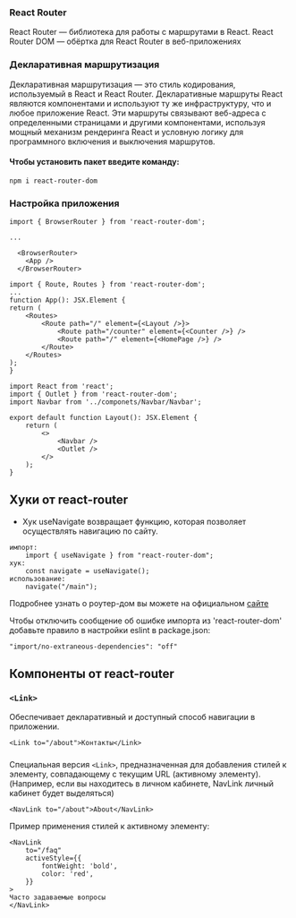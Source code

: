 ### React Router

React Router — библиотека для работы с маршрутами в React.
React Router DOM — обёртка для React Router в веб-приложениях

### Декларативная маршрутизация
Декларативная маршрутизация — это стиль кодирования, используемый в React и React Router. Декларативные маршруты React являются компонентами и используют ту же инфраструктуру, что и любое приложение React. Эти маршруты связывают веб-адреса с определенными страницами и другими компонентами, используя мощный механизм рендеринга React и условную логику для программного включения и выключения маршрутов.

#### Чтобы установить пакет введите команду:
```npm i react-router-dom```

### Настройка приложения
```
import { BrowserRouter } from 'react-router-dom';

...

  <BrowserRouter>
    <App />
  </BrowserRouter>

```

```
import { Route, Routes } from 'react-router-dom';
...
function App(): JSX.Element {
return (
    <Routes>
        <Route path="/" element={<Layout />}>
            <Route path="/counter" element={<Counter />} />
            <Route path="/" element={<HomePage />} />
        </Route>
    </Routes>
);
}
```
```
import React from 'react';
import { Outlet } from 'react-router-dom';
import Navbar from '../componets/Navbar/Navbar';

export default function Layout(): JSX.Element {
    return (
        <>
            <Navbar />
            <Outlet />
        </>
    );
}
```

## Хуки от react-router

- Хук useNavigate возвращает функцию, которая позволяет осуществлять навигацию по сайту.
```
импорт:
    import { useNavigate } from "react-router-dom";
хук:
    const navigate = useNavigate();
использование:
    navigate("/main");
```


Подробнее узнать о роутер-дом вы можете на официальном [сайте](https://reactrouter.com/en/main)

Чтобы отключить сообщение об ошибке импорта из 'react-router-dom' добавьте правило в настройки eslint в package.json:

```"import/no-extraneous-dependencies": "off"```

## Компоненты от react-router
### `<Link>`
Обеспечивает декларативный и доступный способ навигации в приложении.
```
<Link to="/about">Контакты</Link>
```

### <NavLink>
Специальная версия ```<Link>```, предназначенная для добавления стилей к элементу, совпадающему с текущим URL (активному элементу).
(Например, если вы находитесь в личном кабинете, NavLink личный кабинет будет выделяться)

```<NavLink to="/about">About</NavLink>```

Пример применения стилей к активному элементу:
```
<NavLink
    to="/faq"
    activeStyle={{
        fontWeight: 'bold',
        color: 'red',
    }}
>
Часто задаваемые вопросы
</NavLink>
```